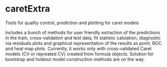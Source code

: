 # caretExtra
Tools for quality control, prediction and plotting for caret models

Includes a bunch of methods for user friendly extraction of the predictions in the train, cross-validation and test data, fit statistic calulation, diagnostic via residuals plots and graphical representation of the results as point, ROC and heat map plots. Currently, it works only with cross-validated Caret models (CV or repreated CV) created from formula objects. Solution for bootstrap and holdout model construction methods are on the way.
